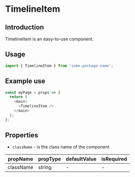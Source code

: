 # TimelineItem

<!-- STORY -->

## Introduction

TimelineItem is an easy-to-use component.

## Usage

```javascript
import { TimelineItem } from 'some-package-name';
```

## Example use

```javascript
const myPage = props => {
  return (
    <main>
      <TimelineItem />
    </main>
  );
};
```

## Properties

- `className` - is the class name of the component

| propName  | propType | defaultValue | isRequired |
| --------- | -------- | ------------ | ---------- |
| className | string   | -            | -          |
